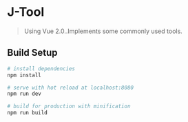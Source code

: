 # J-Tool

> Using Vue 2.0..Implements some commonly used tools.

## Build Setup

``` bash
# install dependencies
npm install

# serve with hot reload at localhost:8080
npm run dev

# build for production with minification
npm run build
```
